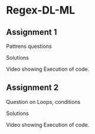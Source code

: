 # Regex-DL-ML

## Assignment 1

Pattrens questions

Solutions

Video showing Execution of code.

## Assignment 2

Question on Loops, conditions

Solutions

Video showing Execution of code.
